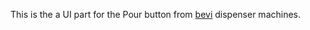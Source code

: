 This is the a UI part for the Pour button from [bevi](https://bevi.co/water-dispensers/standup-dispenser-2/) dispenser machines.